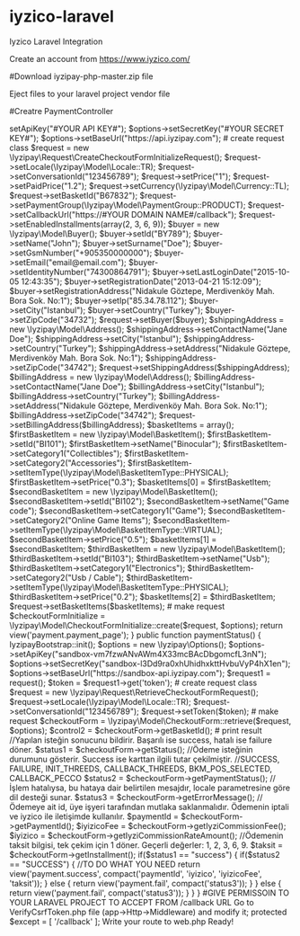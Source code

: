 # iyzico-laravel
Iyzico Laravel Integration

Create an account from https://www.iyzico.com/

#Download iyzipay-php-master.zip file

Eject files to your laravel project vendor file

#Creatre PaymentController

<?php

namespace App\Http\Controllers;
require (base_path('vendor/iyzipay-php-master/IyzipayBootstrap.php'));

use Illuminate\Http\Request;
use Illuminate\Support\Facades\Redirect;
use IyzipayBootstrap;
use Iyzipay\Options;


class PaymentController extends Controller
{
    public function payment()
    {
        IyzipayBootstrap::init();

        $options = new Options();
        $options->setApiKey("#YOUR API KEY#");
        $options->setSecretKey("#YOUR SECRET KEY#");
        $options->setBaseUrl("https://api.iyzipay.com");

        # create request class
        $request = new \Iyzipay\Request\CreateCheckoutFormInitializeRequest();
        $request->setLocale(\Iyzipay\Model\Locale::TR);
        $request->setConversationId("123456789");
        $request->setPrice("1");
        $request->setPaidPrice("1.2");
        $request->setCurrency(\Iyzipay\Model\Currency::TL);
        $request->setBasketId("B67832");
        $request->setPaymentGroup(\Iyzipay\Model\PaymentGroup::PRODUCT);
        $request->setCallbackUrl("https://#YOUR DOMAIN NAME#/callback");
        $request->setEnabledInstallments(array(2, 3, 6, 9));

        $buyer = new \Iyzipay\Model\Buyer();
        $buyer->setId("BY789");
        $buyer->setName("John");
        $buyer->setSurname("Doe");
        $buyer->setGsmNumber("+905350000000");
        $buyer->setEmail("email@email.com");
        $buyer->setIdentityNumber("74300864791");
        $buyer->setLastLoginDate("2015-10-05 12:43:35");
        $buyer->setRegistrationDate("2013-04-21 15:12:09");
        $buyer->setRegistrationAddress("Nidakule Göztepe, Merdivenköy Mah. Bora Sok. No:1");
        $buyer->setIp("85.34.78.112");
        $buyer->setCity("Istanbul");
        $buyer->setCountry("Turkey");
        $buyer->setZipCode("34732");

        $request->setBuyer($buyer);
        $shippingAddress = new \Iyzipay\Model\Address();
        $shippingAddress->setContactName("Jane Doe");
        $shippingAddress->setCity("Istanbul");
        $shippingAddress->setCountry("Turkey");
        $shippingAddress->setAddress("Nidakule Göztepe, Merdivenköy Mah. Bora Sok. No:1");
        $shippingAddress->setZipCode("34742");
        $request->setShippingAddress($shippingAddress);

        $billingAddress = new \Iyzipay\Model\Address();
        $billingAddress->setContactName("Jane Doe");
        $billingAddress->setCity("Istanbul");
        $billingAddress->setCountry("Turkey");
        $billingAddress->setAddress("Nidakule Göztepe, Merdivenköy Mah. Bora Sok. No:1");
        $billingAddress->setZipCode("34742");
        $request->setBillingAddress($billingAddress);

        $basketItems = array();
        $firstBasketItem = new \Iyzipay\Model\BasketItem();
        $firstBasketItem->setId("BI101");
        $firstBasketItem->setName("Binocular");
        $firstBasketItem->setCategory1("Collectibles");
        $firstBasketItem->setCategory2("Accessories");
        $firstBasketItem->setItemType(\Iyzipay\Model\BasketItemType::PHYSICAL);
        $firstBasketItem->setPrice("0.3");
        $basketItems[0] = $firstBasketItem;

        $secondBasketItem = new \Iyzipay\Model\BasketItem();
        $secondBasketItem->setId("BI102");
        $secondBasketItem->setName("Game code");
        $secondBasketItem->setCategory1("Game");
        $secondBasketItem->setCategory2("Online Game Items");
        $secondBasketItem->setItemType(\Iyzipay\Model\BasketItemType::VIRTUAL);
        $secondBasketItem->setPrice("0.5");

        $basketItems[1] = $secondBasketItem;
        $thirdBasketItem = new \Iyzipay\Model\BasketItem();
        $thirdBasketItem->setId("BI103");
        $thirdBasketItem->setName("Usb");
        $thirdBasketItem->setCategory1("Electronics");
        $thirdBasketItem->setCategory2("Usb / Cable");
        $thirdBasketItem->setItemType(\Iyzipay\Model\BasketItemType::PHYSICAL);
        $thirdBasketItem->setPrice("0.2");
        $basketItems[2] = $thirdBasketItem;
        $request->setBasketItems($basketItems);

        # make request
        $checkoutFormInitialize = \Iyzipay\Model\CheckoutFormInitialize::create($request, $options);

        return view('payment.payment_page');
    }

    public function paymentStatus()
    {
        IyzipayBootstrap::init();

        $options = new \Iyzipay\Options();
        $options->setApiKey("sandbox-vm7fzwANvAWm4X33mcBAcDbgomcfL3nN");
        $options->setSecretKey("sandbox-l3Dd9ra0xhUhidhxkttHvbuVyP4hX1en");
        $options->setBaseUrl("https://sandbox-api.iyzipay.com");

        $request1 = request();
        $token = $request1->get('token');

        # create request class
        $request = new \Iyzipay\Request\RetrieveCheckoutFormRequest();
        $request->setLocale(\Iyzipay\Model\Locale::TR);
        $request->setConversationId("123456789");
        $request->setToken($token);

        # make request
        $checkoutForm = \Iyzipay\Model\CheckoutForm::retrieve($request, $options);

        $control2 = $checkoutForm->getBasketId();

        # print result

        //Yapılan isteğin sonucunu bildirir. Başarılı ise success, hatalı ise failure döner.
        $status1 = $checkoutForm->getStatus();

        //Ödeme isteğinin durumunu gösterir. Success ise karttan ilgili tutar çekilmiştir.
        //SUCCESS, FAILURE, INIT_THREEDS, CALLBACK_THREEDS, BKM_POS_SELECTED, CALLBACK_PECCO
        $status2 = $checkoutForm->getPaymentStatus();

        //İşlem hatalıysa, bu hataya dair belirtilen mesajdır, locale parametresine göre dil desteği sunar.
        $status3 = $checkoutForm->getErrorMessage();

        //Ödemeye ait id, üye işyeri tarafından mutlaka saklanmalıdır. Ödemenin iptali ve iyzico ile iletişimde kullanılır.
        $paymentId = $checkoutForm->getPaymentId();
        $iyizicoFee = $checkoutForm->getIyziCommissionFee();
        $iyizico = $checkoutForm->getIyziCommissionRateAmount();

        //Ödemenin taksit bilgisi, tek çekim için 1 döner. Geçerli değerler: 1, 2, 3, 6, 9.
        $taksit = $checkoutForm->getInstallment();

        if($status1 == "success")
        {
            if($status2 == "SUCCESS")
            {
                //TO DO WHAT YOU NEED 
                return view('payment.success', compact('paymentId', 'iyizico', 'iyizicoFee', 'taksit'));
            }
            else
            {
                return view('payment.fail', compact('status3'));
            }
        }
        else
        {
            return view('payment.fail', compact('status3'));
        }
    }
}

#GIVE PERMISSOIN TO YOUR LARAVEL PROJECT TO ACCEPT FROM /callback URL

Go to VerifyCsrfToken.php file (app->Http->Middleware) and modify it;

 protected $except = [
        '/callback'
    ];
    
Write your route to web.php

Ready!


